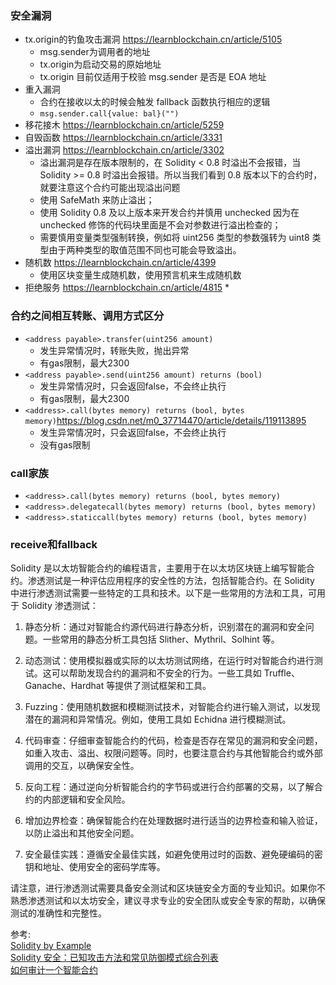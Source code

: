 

### 安全漏洞
* tx.origin的钓鱼攻击漏洞 https://learnblockchain.cn/article/5105
  * msg.sender为调用者的地址
  * tx.origin为启动交易的原始地址
  * tx.origin 目前仅适用于校验 msg.sender 是否是 EOA 地址
* 重入漏洞
  * 合约在接收以太的时候会触发 fallback 函数执行相应的逻辑
  * `msg.sender.call{value: bal}("")`
* 移花接木 https://learnblockchain.cn/article/5259
* 自毁函数 https://learnblockchain.cn/article/3331
* 溢出漏洞 https://learnblockchain.cn/article/3302
  * 溢出漏洞是存在版本限制的，在 Solidity < 0.8 时溢出不会报错，当 Solidity >= 0.8 时溢出会报错。所以当我们看到 0.8 版本以下的合约时，就要注意这个合约可能出现溢出问题
  * 使用 SafeMath 来防止溢出；
  * 使用 Solidity 0.8 及以上版本来开发合约并慎用 unchecked 因为在 unchecked 修饰的代码块里面是不会对参数进行溢出检查的；
  * 需要慎用变量类型强制转换，例如将 uint256 类型的参数强转为 uint8 类型由于两种类型的取值范围不同也可能会导致溢出。
* 随机数 https://learnblockchain.cn/article/4399
  * 使用区块变量生成随机数，使用预言机来生成随机数
* 拒绝服务 https://learnblockchain.cn/article/4815
  * 

### 合约之间相互转账、调用方式区分
* `<address payable>.transfer(uint256 amount)`
  * 发生异常情况时，转账失败，抛出异常
  * 有gas限制，最大2300
* `<address payable>.send(uint256 amount) returns (bool)`
  * 发生异常情况时，只会返回false，不会终止执行
  * 有gas限制，最大2300
* `<address>.call(bytes memory) returns (bool, bytes memory)`https://blog.csdn.net/m0_37714470/article/details/119113895
  * 发生异常情况时，只会返回false，不会终止执行
  * 没有gas限制

### call家族
* `<address>.call(bytes memory) returns (bool, bytes memory)`
* `<address>.delegatecall(bytes memory) returns (bool, bytes memory)`
* `<address>.staticcall(bytes memory) returns (bool, bytes memory)`

### receive和fallback




Solidity 是以太坊智能合约的编程语言，主要用于在以太坊区块链上编写智能合约。渗透测试是一种评估应用程序的安全性的方法，包括智能合约。在 Solidity 中进行渗透测试需要一些特定的工具和技术。以下是一些常用的方法和工具，可用于 Solidity 渗透测试：

1. 静态分析：通过对智能合约源代码进行静态分析，识别潜在的漏洞和安全问题。一些常用的静态分析工具包括 Slither、Mythril、Solhint 等。

2. 动态测试：使用模拟器或实际的以太坊测试网络，在运行时对智能合约进行测试。这可以帮助发现合约的漏洞和不安全的行为。一些工具如 Truffle、Ganache、Hardhat 等提供了测试框架和工具。

3. Fuzzing：使用随机数据和模糊测试技术，对智能合约进行输入测试，以发现潜在的漏洞和异常情况。例如，使用工具如 Echidna 进行模糊测试。

4. 代码审查：仔细审查智能合约的代码，检查是否存在常见的漏洞和安全问题，如重入攻击、溢出、权限问题等。同时，也要注意合约与其他智能合约或外部调用的交互，以确保安全性。

5. 反向工程：通过逆向分析智能合约的字节码或进行合约部署的交易，以了解合约的内部逻辑和安全风险。

6. 增加边界检查：确保智能合约在处理数据时进行适当的边界检查和输入验证，以防止溢出和其他安全问题。

7. 安全最佳实践：遵循安全最佳实践，如避免使用过时的函数、避免硬编码的密钥和地址、使用安全的密码学库等。

请注意，进行渗透测试需要具备安全测试和区块链安全方面的专业知识。如果你不熟悉渗透测试和以太坊安全，建议寻求专业的安全团队或安全专家的帮助，以确保测试的准确性和完整性。





参考:   
[Solidity by Example](https://solidity-by-example.org/)     
[Solidity 安全：已知攻击方法和常见防御模式综合列表](https://github.com/slowmist/Knowledge-Base/blob/master/translations/solidity-security-comprehensive-list-of-known-attack-vectors-and-common-anti-patterns_zh-cn.md)    
[如何审计一个智能合约](https://learnblockchain.cn/article/5466)
